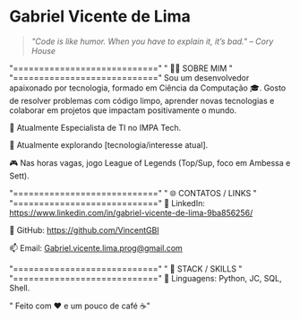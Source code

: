 # Gabriel Vicente de Lima

> _"Code is like humor. When you have to explain it, it’s bad." – Cory House_

"============================"
"     👨‍💻 SOBRE MIM         "
"============================"
Sou um desenvolvedor apaixonado por tecnologia, formado em Ciência da Computação 🎓. Gosto de resolver problemas com código limpo, aprender novas tecnologias e colaborar em projetos que impactam positivamente o mundo.

💼 Atualmente Especialista de TI no IMPA Tech.

🔭 Atualmente explorando [tecnologia/interesse atual].

🎮 Nas horas vagas, jogo League of Legends (Top/Sup, foco em Ambessa e Sett).

"============================"
"     🌐 CONTATOS / LINKS    "
"============================"
🔗 LinkedIn:  https://www.linkedin.com/in/gabriel-vicente-de-lima-9ba856256/

🐙 GitHub:  https://github.com/VincentGBl

📫 Email: Gabriel.vicente.lima.prog@gmail.com

"============================"
"       🚀 STACK / SKILLS     "
"============================"
🧠 Linguagens: Python, JC, SQL, Shell.

" Feito com ❤️ e um pouco de café ☕"
